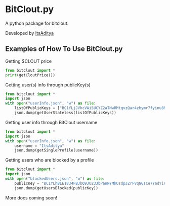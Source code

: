 # BitClout.py

A python package for bitclout.

Developed by [ItsAditya](https://bitclout.com/u/itsaditya)

## Examples of How To Use BitClout.py

Getting $CLOUT price
```python
from bitclout import *
print(getCloutPrice())
```

Getting user(s) info through publicKey(s)
```python
from bitclout import *
import json
with open("userInfo.json", "w") as file:
    listOfPublicKeys = ["BC1YLjJVhcVAi5UCYZ2aTNwRMtqvzQar4zbymr7fyinu8MsWLx2A1g1"] # you can pass multiple public key of users
    json.dump(getUserStateless(listOfPublicKeys))
```

Getting user info through BitClout username
```python
from bitclout import *
import json
with open("userInfo.json", "w") as file:
    username = "ItsAditya" 
    json.dump(getSingleProfile(username))

```

Getting users who are blocked by a profile
```python
from bitclout import *
import json
with open("blockedUsers.json", "w") as file:
    publicKey = "BC1YLhBLE1834FBJbQ9JU23JbPanNYMkUsdpJZrFVqNGsCe7YadYiUg" # well, that's my (@ItsAditya) public key :)
    json.dump(getUsersBlocked(publicKey))
```


More docs coming soon!